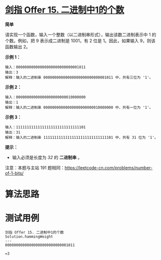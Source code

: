 # [剑指 Offer 15. 二进制中1的个数][cnTitle]

**简单**

请实现一个函数，输入一个整数（以二进制串形式），输出该数二进制表示中 1 的个数。例如，把 9 表示成二进制是 1001，有 2 位是 1。因此，如果输入 9，则该函数输出 2。



**示例 1：** 

```
输入：00000000000000000000000000001011
输出：3
解释：输入的二进制串 00000000000000000000000000001011 中，共有三位为 '1'。

```

**示例 2：** 

```
输入：00000000000000000000000010000000
输出：1
解释：输入的二进制串 00000000000000000000000010000000 中，共有一位为 '1'。

```

**示例 3：** 

```
输入：11111111111111111111111111111101
输出：31
解释：输入的二进制串 11111111111111111111111111111101 中，共有 31 位为 '1'。
```



**提示：** 

- 输入必须是长度为  *32*  的 **二进制串**  。



注意：本题与主站 191 题相同：https://leetcode-cn.com/problems/number-of-1-bits/




# 算法思路

# 测试用例
```
剑指 Offer 15. 二进制中1的个数
Solution.hammingWeight
---
00000000000000000000000000001011

=3
```

[cnTitle]: https://leetcode-cn.com/problems/er-jin-zhi-zhong-1de-ge-shu-lcof/
